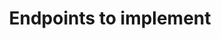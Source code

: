 ---
title: Endpoints to implement
excerpt: ''
deprecated: false
hidden: false
metadata:
  title: ''
  description: ''
  robots: index
next:
  description: ''
---